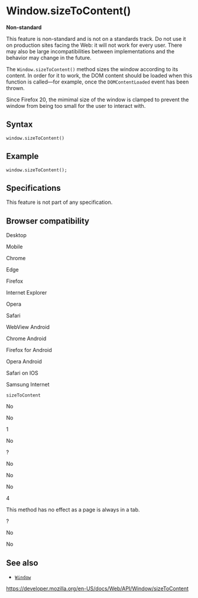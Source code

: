 Window.sizeToContent()
======================

**Non-standard**

This feature is non-standard and is not on a standards track. Do not use it on production sites facing the Web: it will not work for every user. There may also be large incompatibilities between implementations and the behavior may change in the future.

The `Window.sizeToContent()` method sizes the window according to its content. In order for it to work, the DOM content should be loaded when this function is called—for example, once the `DOMContentLoaded` event has been thrown.

Since Firefox 20, the mimimal size of the window is clamped to prevent the window from being too small for the user to interact with.

Syntax
------

    window.sizeToContent()

Example
-------

    window.sizeToContent();

Specifications
--------------

This feature is not part of any specification.

Browser compatibility
---------------------

Desktop

Mobile

Chrome

Edge

Firefox

Internet Explorer

Opera

Safari

WebView Android

Chrome Android

Firefox for Android

Opera Android

Safari on IOS

Samsung Internet

`sizeToContent`

No

No

1

No

?

No

No

No

4

This method has no effect as a page is always in a tab.

?

No

No

See also
--------

-   [`Window`](../window)

<a href="https://developer.mozilla.org/en-US/docs/Web/API/Window/sizeToContent" class="_attribution-link">https://developer.mozilla.org/en-US/docs/Web/API/Window/sizeToContent</a>
